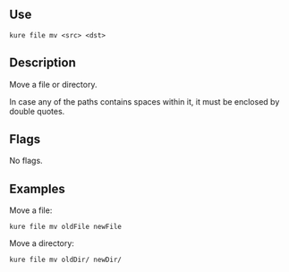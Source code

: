 ## Use

`kure file mv <src> <dst>`

## Description

Move a file or directory.

In case any of the paths contains spaces within it, it must be enclosed by double quotes.

## Flags

No flags.

## Examples

Move a file:
```
kure file mv oldFile newFile
```

Move a directory:
```
kure file mv oldDir/ newDir/
```
